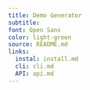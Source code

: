 ```yaml
---
title: Demo Generator
subtitle:
font: Open Sans
color: light-green
source: README.md
links:
  instal: install.md
  cli: cli.md
  API: api.md
---
```

